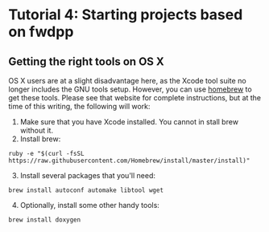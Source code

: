 # Tutorial 4: Starting projects based on fwdpp

## Getting the right tools on OS X

OS X users are at a slight disadvantage here, as the Xcode tool suite no longer includes the GNU tools setup.  However, you can use [homebrew](http://brew.sh) to get these tools.  Please see that website for complete instructions, but at the time of this writing, the following will work:

1. Make sure that you have Xcode installed.  You cannot in stall brew without it.
2. Install brew:

~~~{.sh}
ruby -e "$(curl -fsSL https://raw.githubusercontent.com/Homebrew/install/master/install)"
~~~

3. Install several packages that you'll need:

~~~{.sh}
brew install autoconf automake libtool wget
~~~

4. Optionally, install some other handy tools:

~~~{.sh}
brew install doxygen
~~~
